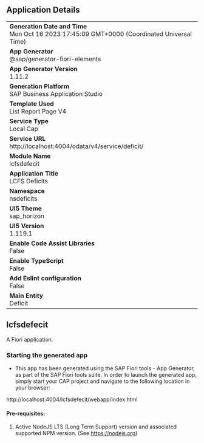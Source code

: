 ## Application Details
|               |
| ------------- |
|**Generation Date and Time**<br>Mon Oct 16 2023 17:45:09 GMT+0000 (Coordinated Universal Time)|
|**App Generator**<br>@sap/generator-fiori-elements|
|**App Generator Version**<br>1.11.2|
|**Generation Platform**<br>SAP Business Application Studio|
|**Template Used**<br>List Report Page V4|
|**Service Type**<br>Local Cap|
|**Service URL**<br>http://localhost:4004/odata/v4/service/deficit/
|**Module Name**<br>lcfsdefecit|
|**Application Title**<br>LCFS Deficits |
|**Namespace**<br>nsdeficits|
|**UI5 Theme**<br>sap_horizon|
|**UI5 Version**<br>1.119.1|
|**Enable Code Assist Libraries**<br>False|
|**Enable TypeScript**<br>False|
|**Add Eslint configuration**<br>False|
|**Main Entity**<br>Deficit|

## lcfsdefecit

A Fiori application.

### Starting the generated app

-   This app has been generated using the SAP Fiori tools - App Generator, as part of the SAP Fiori tools suite.  In order to launch the generated app, simply start your CAP project and navigate to the following location in your browser:

http://localhost:4004/lcfsdefecit/webapp/index.html

#### Pre-requisites:

1. Active NodeJS LTS (Long Term Support) version and associated supported NPM version.  (See https://nodejs.org)


